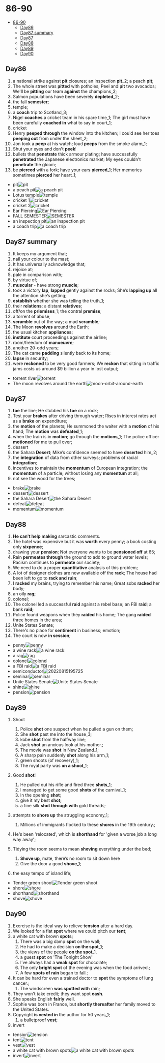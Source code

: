 # 86-90

- [86-90](#86-90)
  - [Day86](#day86)
  - [Day87 summary](#day87-summary)
  - [Day87](#day87)
  - [Day88](#day88)
  - [Day89](#day89)
  - [Day90](#day90)

## Day86

1. a national strike against **pit** closures; an inspection **pit**_2; a peach **pit**;
2. The whole street was **pitted** with potholes; Peel and **pit** two avocados; We'll be **pitting** our team **against** the champions_2;
3. Salmon populations have been severely **depleted**_2;
4. the fall **semester**;
5. temple;
6. a **coach** trip to Scotland_3;
7. Nigel **coaches** a cricket team in his spare time_1; The girl must have been carefully **coached in** what to say in court_1;
8. cricket
9. Henry **peeped through** the window into the kitchen; I could see her toes **peeping out** from under the sheet_2;
10. Jon took a **peep** at his watch; loud **peeps** from the smoke alarm_1;
11. Shut your eyes and don't **peek**!
12. bullets that **penetrate** thick armour plating; have successfully **penetrated** the Japanese electronics market; My eyes couldn't **penetrate** the gloom;
13. be **pierced** with a fork;  have your ears **pierced**_1; Her memories sometimes **pierced** her heart_1;

- pit![pit](https://image.shutterstock.com/image-vector/big-hole-ground-element-desert-260nw-1682780512.jpg)
- a peach pit![a peach pit](https://qph.cf2.quoracdn.net/main-qimg-cc7a005ce2488e25b97809a22bc6a09c-lq)
- Lotus temple![temple](https://img.static-kl.com/images/media/F6DC4613-C002-49C8-918BD271C794DC34?aspect_ratio=1:1&min_width=912)
- cricket 1![cricket](https://c8.alamy.com/comp/2AHY3FK/illustration-of-a-cricket-player-batsman-with-bat-batting-done-in-cartoon-style-on-isolated-background-2AHY3FK.jpg)
- cricket 2![cricket](https://raw.githubusercontent.com/Logible/Image/main/note_image/20220812134024.png)
- Ear Piercing![Ear Piercing](https://cdn.shopify.com/s/files/1/0257/8130/5424/files/STUDEX_4_1200x.jpg?v=1609738467)
- FALL SEMESTER![SEMESTER](https://static1.squarespace.com/static/56a907197086d7a8dd225c6b/t/5759bcb2f8baf398aa13162a/1465498803249/?format=1500w)
- an inspection pit![an inspection pit](https://hartex.co.nz/wp-content/uploads/2021/03/hgal-prepit-gb.jpg)
- a coach trip![a coach trip](https://i0.wp.com/tellymix.co.uk/wp-content/uploads/2019/09/celebrity-coach-trip-2019.jpg?fit=4096%2C2304&ssl=1)

## Day87 summary

1. It keeps my argument that;
2. nail your colour to the mast;
3. It has universally acknowledge that;
4. rejoice at;
5. pale in comparison with;
6. by virtue of;
7. **muscular** - have strong **muscle**;
8. took a victory **lap**;  **lapped** gently against the rocks; She’s **lapping up** all the attention she’s getting;
9. **establish** whether she was telling the truth_1;
10. their **relations**; a distant **relatives**;
11. off/on the **priemises**_1; the contral **premise**;
12. a torrent of abuse;
13. **scramble** out of the way;  a mad **scramble**;
14. The Moon **revolves** around the Earth;
15. the usual kitchen **appliances**;
16. **institute** court proceedings against the airline;
17. room/freedom of **manoeuvre**;
18. another 20-odd years;
19. The cat came **padding** silently back to its home;
20. **lapse** in security;
21. were **reckoned** to be very good farmers; We **reckon** that sitting in traffic jams costs us around $9 billion a year in lost output;

- torrent river![torrent](https://images.techhive.com/images/article/2016/09/torrent_river-100683794-large.jpg?auto=webp&quality=85,70)
- The moon revolves around the earth![moon-orbit-around-earth](https://image.shutterstock.com/image-illustration/moon-orbit-around-earth-260nw-1245275563.jpg)

## Day87

1. **toe** the line; He stubbed his **toe** on a rock;
2. Test your **brakes** after driving through water; Rises in interest rates act as a **brake** on expenditure;
3. the **motion** of the planets; He summoned the waiter with a **motion** of his hand; The **motion** was **defeated**_1;
4. when the train is in **motion**; go through the **motions**_1; The police officer **motioned** for me to pull over;
5. dessert
6. the Sahara **Desert**; Mike’s confidence seemed to have **deserted** him_2;
7. the **integration** of data from other surveys; problems of racial **integration**;
8. incentives to maintain the **momentum** of European integration; the **momentum** of a particle; without losing any **momentum** at all;
9. not see the wood for the trees;

- brake![brake](https://upload.wikimedia.org/wikipedia/commons/thumb/7/74/Disc_brake.jpg/1024px-Disc_brake.jpg)
- dessert![dessert](https://img.taste.com.au/xi2t8DpL/taste/2016/11/lemon-panna-cotta-with-vodka-blueberry-syrup-92005-1.jpeg)
- the Sahara Desert![the Sahara Desert](https://th-thumbnailer.cdn-si-edu.com/NsDNvU4moVeKqao5XfJgB8Ez8lg=/1072x720/filters:no_upscale()/https://tf-cmsv2-smithsonianmag-media.s3.amazonaws.com/filer/f2/94/f294516b-db3d-4f7b-9a60-ca3cd5f3d9b2/fbby1h_1.jpg)
- defeat![defeat](https://ih1.redbubble.net/image.482463709.3659/flat,750x,075,f-pad,750x1000,f8f8f8.u2.jpg)
- momentum![momentum](https://s3.amazonaws.com/www-inside-design/uploads/2018/03/visual-motion-thumb-sq.jpg)

## Day88

1. **He can't help making** sarcastic comments.
2. The hotel was expensive but it was **worth** every penny; a book costing only **sixpence**;
3. drawing your **pension**; Not everyone wants to be **pensioned off** at 65;
4. Rain **permeates through** the ground to add to ground water levels; Racism continues to **permeate** our society;
5. We need to do a proper **quantitative** analysis of this problem;
6. A lot of designer clothes are now available off the **rack**; The house had been left to go to **rack and ruin**;
7. I **racked** my brains, trying to remember his name; Great sobs **racked** her body;
8. an oily **rag**;
9. colonel;
10. The colonel led a successful **raid** against a rebel base; an FBI **raid**; a bank **raid**;
11. Police found weapons when they **raided** his home; The gang **raided** three homes in the area;
12. Unite States Senate;
13. There's no place for **sentiment** in business; emotion;
14. The court is now **in session**;

- penny![penny](https://raw.githubusercontent.com/Logible/Image/main/note_image/20220815194033.png)
- a wine rack![a wine rack](https://hgtvhome.sndimg.com/content/dam/images/hgtv/products/2020/8/31/1/rx_potterybarn_french-wine-bottle-wall-rack-z.jpg.rend.hgtvcom.966.966.suffix/1598881382474.jpeg)
- a rag![rag](https://media.istockphoto.com/photos/duster-picture-id1266238939?k=20&m=1266238939&s=612x612&w=0&h=25E1sKYup6_21DSIZmYftcZYpvafzIFm_ZVIIiZgX8E=)
- colonel![colonel](https://upload.wikimedia.org/wikipedia/commons/9/98/US-O6_insignia_shaded.svg)
- a FBI raid![a FBI raid](https://i.guim.co.uk/img/media/3998377317527dd8dcc16264531281664e313577/0_77_3500_2101/master/3500.jpg?width=620&quality=85&fit=max&s=f51e67eaecb39b9be21ea350f384cb92)
- semiconductor![20220815195725](https://raw.githubusercontent.com/Logible/Image/main/note_image/20220815195725.png)
- seminar![seminar](https://media.istockphoto.com/vectors/people-at-the-seminar-presentation-conference-vector-illustration-vector-id1184658011?k=20&m=1184658011&s=170667a&w=0&h=myaoiHj-QsHimiHb5VXwNEhJWZZaMJzjNkboZtSNw3k=)
- Unite States Senate![Unite States Senate](https://upload.wikimedia.org/wikipedia/commons/thumb/f/f0/Seal_of_the_United_States_Senate.svg/1200px-Seal_of_the_United_States_Senate.svg.png)
- shine![shine](https://images.squarespace-cdn.com/content/v1/5e13ac1d1e6db62092eb569e/1578938098151-B620JE4C8ZJIOCA7ISPV/Shine+white.png)
- pension![pension](https://www.thebalancecareers.com/thmb/j55B12Tq2fRV08oetgLEaQ0IJww=/1500x1000/filters:fill(auto,1)/Balance_What_Happens_To_My_Pension_When_I_Leave_A_Job_2063411-c3c1dcda59d649f4bb5e65733878aa52.png)

## Day89

1. Shoot
   1. Police **shot** one suspect when he pulled a gun on them;
   2. She **shot** past me into the house_3;
   3. kobe **shot** from the halfway line;
   4. Jack **shot** an anxious look at his mother.;
   5. The movie was **shot** in New Zealand_1;
   6. A sharp pain suddenly **shot** along his arm_1;
   7. green shoots (of recovery)_1;
   8. The royal party was **on a shoot**_1;

2. Good **shot**!
   1. He pulled out his rifle and fired three **shots**_1;
   2. I managed to get some good **shots** of the carnival_1;
   3. In the opening **shot**;
   4. give it my best **shot**;
   5. a fine silk **shot through with** gold threads;
3. attempts to **shore up** the struggling economy_1;
   1. Millions of immigrants flocked to these **shores** in the 19th century.;
4. He's been 'relocated', which is **shorthand** for 'given a worse job a long way away';
5. Tidying the room seems to mean **shoving** everything under the bed;
   1. **Shove up**, mate, there’s no room to sit down here
   2. Give the door a good **shove**_1;
6. the easy tempo of island life;

- Tender green shoot![Tender green shoot](https://raw.githubusercontent.com/Logible/Image/main/note_image/20220817004818.png)
- shore![shore](https://upload.wikimedia.org/wikipedia/commons/thumb/8/8c/Grand_Anse_Beach_Grenada.jpg/1200px-Grand_Anse_Beach_Grenada.jpg)
- shorthand![shorthand](https://upload.wikimedia.org/wikipedia/commons/thumb/8/8b/Gregg_shorthand_example_1916%2C_page_153.png/1200px-Gregg_shorthand_example_1916%2C_page_153.png)
- shove![shove](https://images.twinkl.co.uk/tr/image/upload/t_illustration/illustation/Child-Pushing---Line-Queue-Order-Falling-Shove-Shoving-Thoughts-Feelings-Consider-PSHE-Citizenship-KS2-Colour-RGB.png)

## Day90

1. Exercise is the ideal way to relieve **tension** after a hard day.
2. We looked for a flat **spot** where we could pitch our **tent**;
3. a white cat with brown **spots**;
   1. There was a big damp **spot** on the wall;
   2. He had to make a decision **on the spot**_1;
   3. the views of the people **on the spot**_1.
   4. a guest **spot** on 'The Tonight Show'
   5. I’ve always had a **weak spot** for chocolate;
   6. The only **bright spot** of the evening was when the food arrived.;
   7. A few **spots of rain** began to fall.;
4. It can be hard for even a trained doctor to **spot** the symptoms of lung cancer.;
   1. The windscreen **was spotted with** rain;
5. They won't take credit; they want spot **cash**.
6. She speaks English **fairly** well.
7. Sophie was born in France, but **shortly thereafter** her family moved to the United States.
8. Copyright **is vested in** the author for 50 years_1;
   1. a bulletproof **vest**;
9. invert

- tension![tension](https://cdn1.byjus.com/wp-content/uploads/2020/07/Tension-2.png)
- tent![tent](https://assets.pbimgs.com/pbimgs/ab/images/dp/wcm/202211/0326/shelter-co-canvas-tent-4-z.jpg)
- vest![vest](https://johnlewis.scene7.com/is/image/JohnLewis/001893068alt1?$fashion-ui$)
- a white cat with brown spots![a white cat with brown spots](https://raw.githubusercontent.com/Logible/Image/main/note_image/20220817194215.png)
- invert![invert](https://i0.wp.com/www.alphr.com/wp-content/uploads/2019/08/Snapseed-how-to-invert-colors.jpg?resize=738%2C320&ssl=1)
